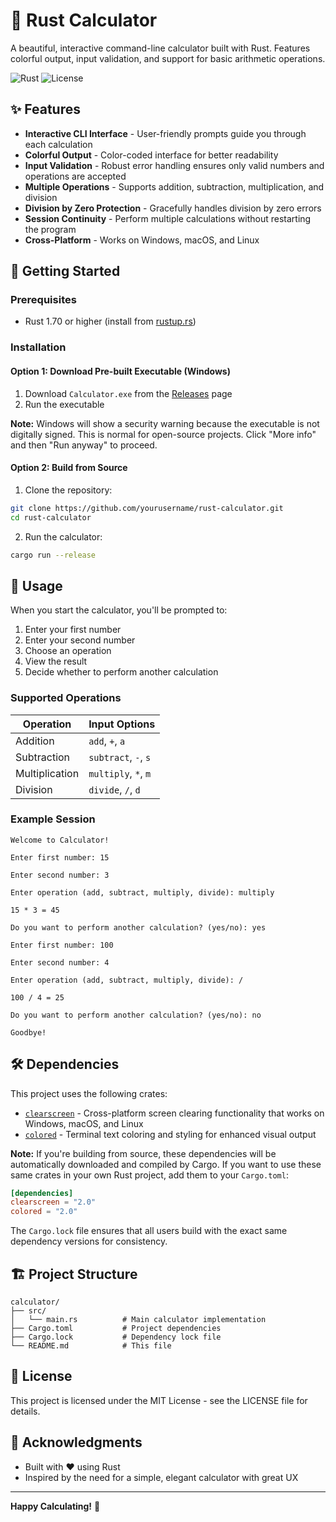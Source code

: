 # 🧮 Rust Calculator

A beautiful, interactive command-line calculator built with Rust. Features colorful output, input validation, and support for basic arithmetic operations.

![Rust](https://img.shields.io/badge/rust-%23000000.svg?style=for-the-badge&logo=rust&logoColor=white)
![License](https://img.shields.io/badge/license-MIT-blue.svg?style=for-the-badge)

## ✨ Features

- **Interactive CLI Interface** - User-friendly prompts guide you through each calculation
- **Colorful Output** - Color-coded interface for better readability
- **Input Validation** - Robust error handling ensures only valid numbers and operations are accepted
- **Multiple Operations** - Supports addition, subtraction, multiplication, and division
- **Division by Zero Protection** - Gracefully handles division by zero errors
- **Session Continuity** - Perform multiple calculations without restarting the program
- **Cross-Platform** - Works on Windows, macOS, and Linux

## 🚀 Getting Started

### Prerequisites

- Rust 1.70 or higher (install from [rustup.rs](https://rustup.rs/))

### Installation

#### Option 1: Download Pre-built Executable (Windows)

1. Download `Calculator.exe` from the [Releases](https://github.com/yourusername/rust-calculator/releases) page
2. Run the executable

**Note:** Windows will show a security warning because the executable is not digitally signed. This is normal for open-source projects. Click "More info" and then "Run anyway" to proceed.

#### Option 2: Build from Source

1. Clone the repository:
```bash
git clone https://github.com/yourusername/rust-calculator.git
cd rust-calculator
```

2. Run the calculator:
```bash
cargo run --release
```

## 📖 Usage

When you start the calculator, you'll be prompted to:

1. Enter your first number
2. Enter your second number
3. Choose an operation
4. View the result
5. Decide whether to perform another calculation

### Supported Operations

| Operation      | Input Options          |
|----------------|------------------------|
| Addition       | `add`, `+`, `a`       |
| Subtraction    | `subtract`, `-`, `s`  |
| Multiplication | `multiply`, `*`, `m`  |
| Division       | `divide`, `/`, `d`    |

### Example Session

```
Welcome to Calculator!

Enter first number: 15

Enter second number: 3

Enter operation (add, subtract, multiply, divide): multiply

15 * 3 = 45

Do you want to perform another calculation? (yes/no): yes

Enter first number: 100

Enter second number: 4

Enter operation (add, subtract, multiply, divide): /

100 / 4 = 25

Do you want to perform another calculation? (yes/no): no

Goodbye!
```

## 🛠️ Dependencies

This project uses the following crates:

- [`clearscreen`](https://crates.io/crates/clearscreen) - Cross-platform screen clearing functionality that works on Windows, macOS, and Linux
- [`colored`](https://crates.io/crates/colored) - Terminal text coloring and styling for enhanced visual output

**Note:** If you're building from source, these dependencies will be automatically downloaded and compiled by Cargo. If you want to use these same crates in your own Rust project, add them to your `Cargo.toml`:

```toml
[dependencies]
clearscreen = "2.0"
colored = "2.0"
```

The `Cargo.lock` file ensures that all users build with the exact same dependency versions for consistency.

## 🏗️ Project Structure

```
calculator/
├── src/
│   └── main.rs          # Main calculator implementation
├── Cargo.toml           # Project dependencies
├── Cargo.lock           # Dependency lock file
└── README.md            # This file
```

## 📝 License

This project is licensed under the MIT License - see the LICENSE file for details.

## 🙏 Acknowledgments

- Built with ❤️ using Rust
- Inspired by the need for a simple, elegant calculator with great UX

---

**Happy Calculating!** 🎉